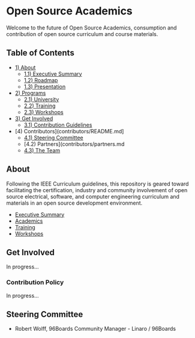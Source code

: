# Open Source Academics   

Welcome to the future of Open Source Academics, consumption and contribution of open source curriculum and course materials.

## Table of Contents

- [1) About](about/README.md)
   - [1.1) Executive Summary](about/executive-summary.md)
   - [1.2) Roadmap](about/roadmap.md)
   - [1.3) Presentation](about/presentation.md)
- [2) Programs](programs/README.md)
   - [2.1) University](https://github.com/osacademics/university/)
   - [2.2) Training](https://github.com/osacademics/training/)
   - [2.3) Workshops](https://github.com/osacademics/workshops/)
- [3) Get Involved](get-involved/README.md)
   - [3.1) Contribution Guidelines](get-involved/contribution-guidelines.md)
- [4) Contributors](contributors/README.md]
   - [4.1) Steering Committee](contributors/steering-committee.md)
   - [4.2) Partners](contributors/partners.md
   - [4.3) The Team](contributors/team.md)

## About

Following the IEEE Curriculum guidelines, this repository is geared toward facilitating the certification, industry and community involvement of open source electrical, software, and computer engineering curriculum and materials in an open source development environment.

- [Executive Summary]()
- [Academics]()
- [Training](https://github.com/osacademics/training/)
- [Workshops](https://github.com/osacademics/workshops/)

## Get Involved

In progress...

### Contribution Policy

In progress...

## Steering Committee

- Robert Wolff, 96Boards Community Manager - Linaro / 96Boards

